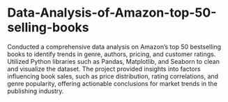 # Data-Analysis-of-Amazon-top-50-selling-books
Conducted a comprehensive data analysis on Amazon’s top 50 bestselling books to identify trends in genre, authors, pricing, and customer ratings. Utilized Python libraries such as Pandas, Matplotlib, and Seaborn to clean and visualize the dataset. The project provided insights into factors influencing book sales, such as price distribution, rating correlations, and genre popularity, offering actionable conclusions for market trends in the publishing industry.
